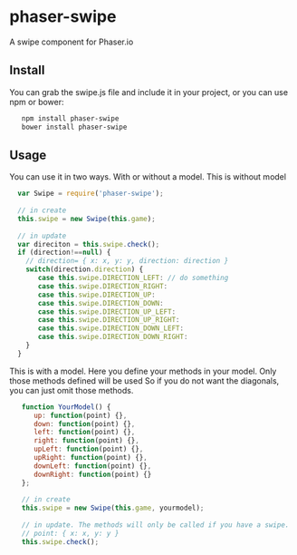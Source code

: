 # phaser-swipe
A swipe component for Phaser.io

## Install

You can grab the swipe.js file and include it in your project, or you can use npm or bower:

```bash
   npm install phaser-swipe
   bower install phaser-swipe
```

## Usage

You can use it in two ways. With or without a model. This is without model

```javascript
  var Swipe = require('phaser-swipe');
  
  // in create
  this.swipe = new Swipe(this.game);
  
  // in update
  var direciton = this.swipe.check();
  if (direction!==null) {
    // direction= { x: x, y: y, direction: direction }
    switch(direction.direction) {
       case this.swipe.DIRECTION_LEFT: // do something
       case this.swipe.DIRECTION_RIGHT:
       case this.swipe.DIRECTION_UP:
       case this.swipe.DIRECTION_DOWN:
       case this.swipe.DIRECTION_UP_LEFT:
       case this.swipe.DIRECTION_UP_RIGHT:
       case this.swipe.DIRECTION_DOWN_LEFT:
       case this.swipe.DIRECTION_DOWN_RIGHT:
    }
  }
```

This is with a model. Here you define your methods in your model. Only those methods defined will be used
So if you do not want the diagonals, you can just omit those methods.

```javascript
   function YourModel() {
      up: function(point) {},
      down: function(point) {},
      left: function(point) {},
      right: function(point) {},
      upLeft: function(point) {},
      upRight: function(point) {},
      downLeft: function(point) {},
      downRight: function(point) {}
   };
   
   // in create
   this.swipe = new Swipe(this.game, yourmodel);
   
   // in update. The methods will only be called if you have a swipe.
   // point: { x: x, y: y }
   this.swipe.check();
```